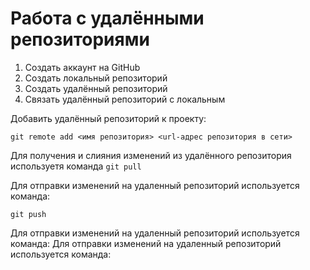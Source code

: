 # Работа с удалёнными репозиториями
1. Создать аккаунт на GitHub
2. Создать локальный репозиторий
3. Создать удалённый репозиторий
4. Связать удалённый репозиторий с локальным

Добавить удалённый репозиторий к проекту:
```
git remote add <имя репозитория> <url-адрес репозитория в сети>
```
Для получения и слияния изменений из удалённого репозитория используетя команда `git pull`

Для отправки изменений на удаленный репозиторий используется команда:
```
git push
```
Для отправки изменений на удаленный репозиторий используется команда:
Для отправки изменений на удаленный репозиторий используется команда:
